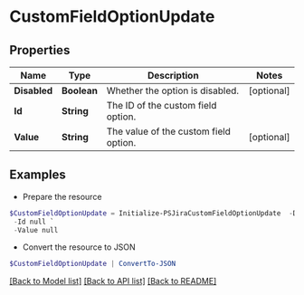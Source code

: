 # CustomFieldOptionUpdate
## Properties

Name | Type | Description | Notes
------------ | ------------- | ------------- | -------------
**Disabled** | **Boolean** | Whether the option is disabled. | [optional] 
**Id** | **String** | The ID of the custom field option. | 
**Value** | **String** | The value of the custom field option. | [optional] 

## Examples

- Prepare the resource
```powershell
$CustomFieldOptionUpdate = Initialize-PSJiraCustomFieldOptionUpdate  -Disabled null `
 -Id null `
 -Value null
```

- Convert the resource to JSON
```powershell
$CustomFieldOptionUpdate | ConvertTo-JSON
```

[[Back to Model list]](../README.md#documentation-for-models) [[Back to API list]](../README.md#documentation-for-api-endpoints) [[Back to README]](../README.md)


